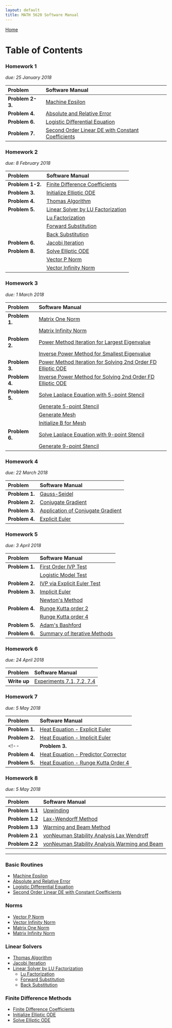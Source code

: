 ```yaml
---
layout: default
title: MATH 5620 Software Manual
---
```


<a href="https://philipnelson5.github.io">Home</a>

# Table of Contents

### Homework 1
*due: 25 January 2018*

| Problem           | Software Manual|
| :-----------------|:---------------|
| **Problem 2-3.**  | [Machine Epsilon](./machineEpsilon/manual)|
| **Problem 4.**    | [Absolute and Relative Error](./error/manual)|
| **Problem 6.**    | [Logistic Differential Equation](./logistic/manual)|
| **Problem 7.**    | [Second Order Linear DE with Constant Coefficients](./secondOrderLinear/manual)|


### Homework 2
*due: 8 February 2018*

| Problem           | Software Manual|
| :-----------------|:---------------|
| **Problem 1-2.**  | [Finite Difference Coefficients](./finiteDiffMethods/manual_finite_diff_coeff)|
| **Problem 3.**    | [Initialize Elliptic ODE](./finiteDiffMethods/manual_init_elliptic_ode)|
| **Problem 4.**    | [Thomas Algorithm](./matrix/manual_thomas_algorithm)|
| **Problem 5.**    | [Linear Solver by LU Factorization](./matrix/manual_linear_solve_lu)|
|                   | [Lu Factorization](./matrix/manual_lu_factorize)|
|                   | [Forward Substitution](./matrix/manual_forward_sub)|
|                   | [Back Substitution](./matrix/manual_back_sub)|
| **Problem 6.**    | [Jacobi Iteration](./matrix/manual_jacobi_iteration)|
| **Problem 8.**    | [Solve Elliptic ODE](./finiteDiffMethods/manual_solve_elliptic_ode)|
|                   | [Vector P Norm](./matrix/manual_vector_pnorm)|
|                   | [Vector Infinity Norm](./matrix/manual_vector_infinity_norm)|

### Homework 3
*due: 1 March 2018*

| Problem           | Software Manual|
| :-----------------|:---------------|
| **Problem 1.**    | [Matrix One Norm](./matrix/manual_matrix_one_norm)|
|                   | [Matrix Infinity Norm](./matrix/manual_matrix_infinity_norm)|
| **Problem 2.**    | [Power Method Iteration for Largest Eigenvalue](./matrix/manual_power_iteration)|
|                   | [Inverse Power Method for Smallest Eigenvalue](./matrix/manual_inverse_power_iteration)|
| **Problem 3.**    | [Power Method Iteration for Solving 2nd Order FD Elliptic ODE](./matrix/example_power_iteration_elliptic_ode)|
| **Problem 4.**    | [Inverse Power Method for Solving 2nd Order FD Elliptic ODE](./matrix/example_inverse_power_iteration_elliptic_ode)|
| **Problem 5.**    | [Solve Laplace Equation with 5-point Stencil](./matrix/manual_solve_five_point_stencil)|
|                   | [Generate 5-point Stencil](./matrix/manual_gen_five_point_stencil)|
|                   | [Generate Mesh](./matrix/manual_gen_mesh)|
|                   | [Initialize B for Mesh](./matrix/manual_init_b)|
| **Problem 6.**    | [Solve Laplace Equation with 9-point Stencil](./matrix/manual_solve_nine_point_stencil)|
|                   | [Generate 9-point Stencil](./matrix/manual_gen_nine_point_stencil)|

### Homework 4
*due: 22 March 2018*

| Problem           | Software Manual|
| :-----------------|:---------------|
| **Problem 1.**    | [Gauss-Seidel](./gaussSidel/manual_gauss_sidel)|
| **Problem 2.**    | [Conjugate Gradient](./conjugateGradient/manual_conjugate_gradient)|
| **Problem 3.**    | [Application of Conjugate Gradient](./testConjugateGradientFivePoint/manual_solve_five_point_stencil_test)|
| **Problem 4.**    | [Explicit Euler](./explicitEuler/manual_explicit_euler)|

### Homework 5
*due: 3 April 2018*

| Problem           | Software Manual|
| :-----------------|:---------------|
| **Problem 1.**    | [First Order IVP Test](./5.1IVP/IVP_test)|
|                   | [Logistic Model Test](./logistic2/manual)|
| **Problem 2.**    | [IVP via Explicit Euler Test](./explicitEulerTest/manual_explicit_euler_test)|
| **Problem 3.**    | [Implicit Euler](./implicitEuler/manual_implicit_euler)|
|                   | [Newton's Method](./newtonsMethod/manual_newtons_method)|
| **Problem 4.**    | [Runge Kutta order 2](./rungeKuttaOrder2/manual_runge_kutta_order2)|
|                   | [Runge Kutta order 4](./rungeKuttaOrder4/manual_runge_kutta_order4)|
| **Problem 5.**    | [Adam's Bashford](./predictorCorrector/manual_predictor_corrector)|
| **Problem 6.**    | [Summary of Iterative Methods](./SumaryOfIterativeMethods)|

### Homework 6
*due: 24 April 2018*

| Problem           | Software Manual|
| :-----------------|:---------------|
| **Write up**      | [Experiments 7.1, 7.2, 7.4](./hw6_experiments.md)|

### Homework 7
*due: 5 May 2018*

| Problem           | Software Manual|
| :-----------------|:---------------|
| **Problem 1.**    | [Heat Equation - Explicit Euler](./heatEquations/manual_heat_equation_explicit_euler)|
| **Problem 2.**    | [Heat Equation - Implicit Euler](./heatEquations/manual_heat_equation_implicit_euler)|
<!-- | **Problem 3.**    | [Changing Time Time Step](./heatEquations/manual_heat_equation)| -->
| **Problem 4.**    | [Heat Equation - Predictor Corrector](./heatEquations/manual_heat_equation_predictor_corrector)|
| **Problem 5.**    | [Heat Equation - Runge Kutta Order 4](./heatEquations/manual_heat_equation_runge_kutta)|

### Homework 8
*due: 5 May 2018*

| Problem           | Software Manual|
| :-----------------|:---------------|
| **Problem 1.1**   | [Upwinding](./upwinding/manual_upwinding)|
| **Problem 1.2**   | [Lax-Wendorff Method](./laxWendroff/manual_lax_wendroff)|
| **Problem 1.3**   | [Warming and Beam Method](./warmingAndBeam/manual_warming_and_beam)|
| **Problem 2.1**   | [vonNeuman Stability Analysis Lax Wendroff](./stabilityAnalysis/laxWendroff)|
| **Problem 2.2**   | [vonNeuman Stability Analysis Warming and Beam](./stabilityAnalysis/warmingAndBeam)|

-----

### Basic Routines
- [Machine Epsilon](./machineEpsilon/manual)
- [Absolute and Relative Error](./error/manual)
- [Logistic Differential Equation](./logistic/manual)
- [Second Order Linear DE with Constant Coefficients](./secondOrderLinear/manual)

### Norms
- [Vector P Norm](./matrix/manual_vector_pnorm)
- [Vector Infinity Norm](./matrix/manual_vector_infinity_norm)
- [Matrix One Norm](./matrix/manual_matrix_one_norm)
- [Matrix Infinity Norm](./matrix/manual_matrix_infinity_norm)

### Linear Solvers
- [Thomas Algorithm](./matrix/manual_thomas_algorithm)
- [Jacobi Iteration](./matrix/manual_jacobi_iteration)
- [Linear Solver by LU Factorization](./matrix/manual_linear_solve_lu)
  - [Lu Factorization](./matrix./manual_lu_factorization)
  - [Forward Substitution](./matrix./manual_forward_sub)
  - [Back Substitution](./matrix./manual_back_sub)

### Finite Difference Methods
- [Finite Difference Coefficients](./finiteDiffMethods/manual_finite_diff_coeff)
- [Initialize Elliptic ODE](./finiteDiffMethods/manual_init_elliptic_ode)
- [Solve Elliptic ODE](./finiteDiffMethods/manual_solve_elliptic_ode)
